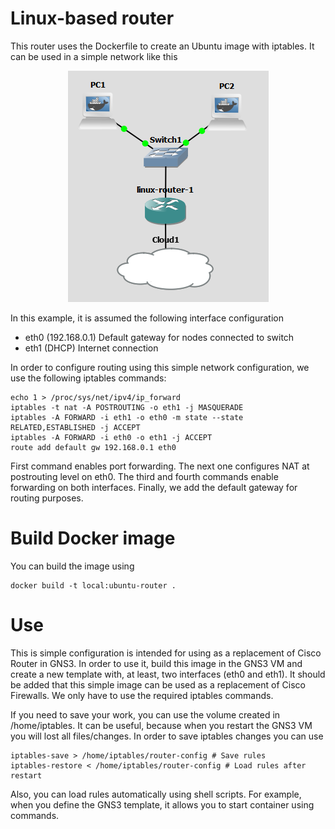 # Linux-based router
This router uses the Dockerfile to create an Ubuntu image with iptables.
It can be used in a simple network like this

<p align="center">
  <img src="../images/linux-router.png" />
</p>

In this example, it is assumed the following interface configuration

- eth0 (192.168.0.1) Default gateway for nodes connected to switch
- eth1 (DHCP) Internet connection

In order to configure routing using this simple network configuration, we use
the following iptables commands:

```
echo 1 > /proc/sys/net/ipv4/ip_forward
iptables -t nat -A POSTROUTING -o eth1 -j MASQUERADE
iptables -A FORWARD -i eth1 -o eth0 -m state --state RELATED,ESTABLISHED -j ACCEPT
iptables -A FORWARD -i eth0 -o eth1 -j ACCEPT
route add default gw 192.168.0.1 eth0
```

First command enables port forwarding. The next one configures NAT at postrouting level on eth0.
The third and fourth commands enable forwarding on both interfaces. Finally, we add the default
gateway for routing purposes.

# Build Docker image
You can build the image using

```
docker build -t local:ubuntu-router .
```

# Use

This is simple configuration is intended for using as a replacement of Cisco Router in GNS3.
In order to use it, build this image in the GNS3 VM and create a new template with, at least,
two interfaces (eth0 and eth1). It should be added that this simple image can be used as a 
replacement of Cisco Firewalls. We only have to use the required iptables commands.

If you need to save your work, you can use the volume created in /home/iptables. It can be useful,
because when you restart the GNS3 VM you will lost all files/changes. In order to save iptables changes
you can use

```
iptables-save > /home/iptables/router-config # Save rules
iptables-restore < /home/iptables/router-config # Load rules after restart
```
Also, you can load rules automatically using shell scripts. For example, when you define the GNS3 template, 
it allows you to start container using commands.
